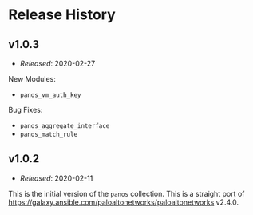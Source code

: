 Release History
===============

v1.0.3
------

- *Released*: 2020-02-27

New Modules:

* `panos_vm_auth_key`

Bug Fixes:

* `panos_aggregate_interface`
* `panos_match_rule`

v1.0.2
------

- *Released*: 2020-02-11

This is the initial version of the `panos` collection. This is a straight port
of <https://galaxy.ansible.com/paloaltonetworks/paloaltonetworks> v2.4.0.
